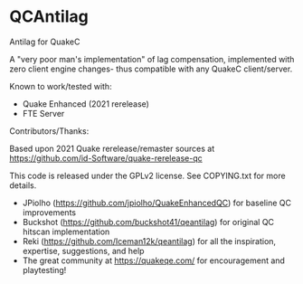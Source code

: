 # QCAntilag

Antilag for QuakeC

A "very poor man's implementation" of lag compensation, implemented with zero
client engine changes- thus compatible with any QuakeC client/server.

Known to work/tested with:

* Quake Enhanced (2021 rerelease)
* FTE Server

Contributors/Thanks:

Based upon 2021 Quake rerelease/remaster sources at
https://github.com/id-Software/quake-rerelease-qc

This code is released under the GPLv2 license.
See COPYING.txt for more details.

* JPiolho (https://github.com/jpiolho/QuakeEnhancedQC)
  for baseline QC improvements
* Buckshot (https://github.com/buckshot41/qeantilag) 
  for original QC hitscan implementation
* Reki (https://github.com/Iceman12k/qeantilag)
  for all the inspiration, expertise, suggestions, and help
* The great community at https://quakeqe.com/ for encouragement and playtesting!

